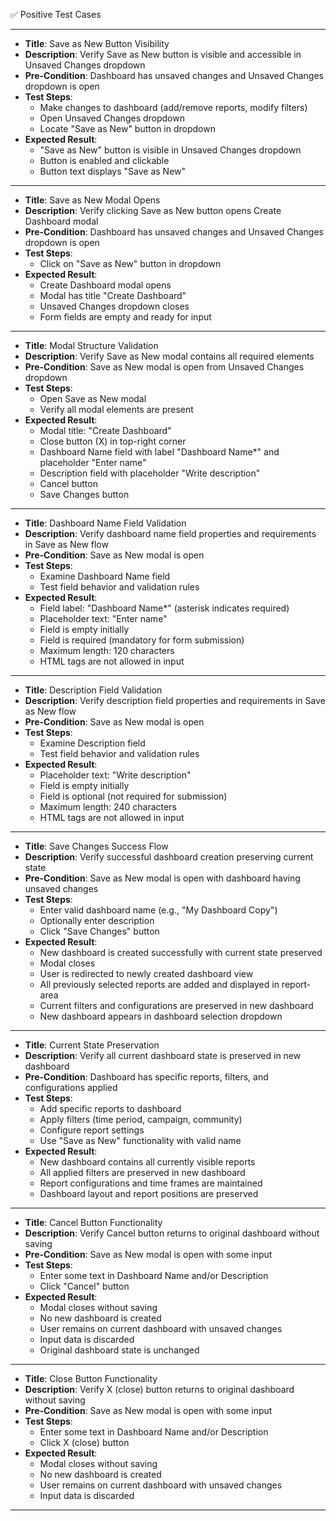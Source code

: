 ✅ Positive Test Cases

---
* **Title**: Save as New Button Visibility
* **Description**: Verify Save as New button is visible and accessible in Unsaved Changes dropdown
* **Pre-Condition**: Dashboard has unsaved changes and Unsaved Changes dropdown is open
* **Test Steps**:
  * Make changes to dashboard (add/remove reports, modify filters)
  * Open Unsaved Changes dropdown
  * Locate "Save as New" button in dropdown
* **Expected Result**:
  * "Save as New" button is visible in Unsaved Changes dropdown
  * Button is enabled and clickable
  * Button text displays "Save as New"
---
* **Title**: Save as New Modal Opens
* **Description**: Verify clicking Save as New button opens Create Dashboard modal
* **Pre-Condition**: Dashboard has unsaved changes and Unsaved Changes dropdown is open
* **Test Steps**:
  * Click on "Save as New" button in dropdown
* **Expected Result**:
  * Create Dashboard modal opens
  * Modal has title "Create Dashboard"
  * Unsaved Changes dropdown closes
  * Form fields are empty and ready for input
---
* **Title**: Modal Structure Validation
* **Description**: Verify Save as New modal contains all required elements
* **Pre-Condition**: Save as New modal is open from Unsaved Changes dropdown
* **Test Steps**:
  * Open Save as New modal
  * Verify all modal elements are present
* **Expected Result**:
  * Modal title: "Create Dashboard"
  * Close button (X) in top-right corner
  * Dashboard Name field with label "Dashboard Name*" and placeholder "Enter name"
  * Description field with placeholder "Write description"
  * Cancel button
  * Save Changes button
---
* **Title**: Dashboard Name Field Validation
* **Description**: Verify dashboard name field properties and requirements in Save as New flow
* **Pre-Condition**: Save as New modal is open
* **Test Steps**:
  * Examine Dashboard Name field
  * Test field behavior and validation rules
* **Expected Result**:
  * Field label: "Dashboard Name*" (asterisk indicates required)
  * Placeholder text: "Enter name"
  * Field is empty initially
  * Field is required (mandatory for form submission)
  * Maximum length: 120 characters
  * HTML tags are not allowed in input
---
* **Title**: Description Field Validation
* **Description**: Verify description field properties and requirements in Save as New flow
* **Pre-Condition**: Save as New modal is open
* **Test Steps**:
  * Examine Description field
  * Test field behavior and validation rules
* **Expected Result**:
  * Placeholder text: "Write description"
  * Field is empty initially
  * Field is optional (not required for submission)
  * Maximum length: 240 characters
  * HTML tags are not allowed in input
---
* **Title**: Save Changes Success Flow
* **Description**: Verify successful dashboard creation preserving current state
* **Pre-Condition**: Save as New modal is open with dashboard having unsaved changes
* **Test Steps**:
  * Enter valid dashboard name (e.g., "My Dashboard Copy")
  * Optionally enter description
  * Click "Save Changes" button
* **Expected Result**:
  * New dashboard is created successfully with current state preserved
  * Modal closes
  * User is redirected to newly created dashboard view
  * All previously selected reports are added and displayed in report-area
  * Current filters and configurations are preserved in new dashboard
  * New dashboard appears in dashboard selection dropdown
---
* **Title**: Current State Preservation
* **Description**: Verify all current dashboard state is preserved in new dashboard
* **Pre-Condition**: Dashboard has specific reports, filters, and configurations applied
* **Test Steps**:
  * Add specific reports to dashboard
  * Apply filters (time period, campaign, community)
  * Configure report settings
  * Use "Save as New" functionality with valid name
* **Expected Result**:
  * New dashboard contains all currently visible reports
  * All applied filters are preserved in new dashboard
  * Report configurations and time frames are maintained
  * Dashboard layout and report positions are preserved
---
* **Title**: Cancel Button Functionality
* **Description**: Verify Cancel button returns to original dashboard without saving
* **Pre-Condition**: Save as New modal is open with some input
* **Test Steps**:
  * Enter some text in Dashboard Name and/or Description
  * Click "Cancel" button
* **Expected Result**:
  * Modal closes without saving
  * No new dashboard is created
  * User remains on current dashboard with unsaved changes
  * Input data is discarded
  * Original dashboard state is unchanged
---
* **Title**: Close Button Functionality
* **Description**: Verify X (close) button returns to original dashboard without saving
* **Pre-Condition**: Save as New modal is open with some input
* **Test Steps**:
  * Enter some text in Dashboard Name and/or Description
  * Click X (close) button
* **Expected Result**:
  * Modal closes without saving
  * No new dashboard is created
  * User remains on current dashboard with unsaved changes
  * Input data is discarded
---